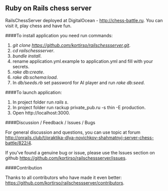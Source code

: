 ## Ruby on Rails chess server

RailsChessServer deployed at DigitalOcean - <http://chess-battle.ru>.
You can visit it, play chess and have fun.

####To install application you need run commands:

1. _git clone https://github.com/kortirso/railschessserver.git_.
2. _cd railschessserver_.
3. _bundle install_.
4. rename application.yml.example to application.yml and fill with your secrets.
5. _rake db:create_.
6. _rake db:schema:load_.
7. In _db/seeds.rb_ set password for AI player and run _rake db:seed_.

####To launch application:

1. In project folder run _rails s_.
2. In project folder run rackup private_pub.ru -s thin -E production.
3. Open http://localhost:3000.
    
####Discussion / Feedback / Issues / Bugs

For general discussion and questions, you can use topic at forum <http://onrails.club/t/praktika-dlya-novichkov-shahmatnyj-server-chess-battle/822/4>.

If you've found a genuine bug or issue, please use the Issues section on github <https://github.com/kortirso/railschessserver/issues>.

####Contribution

Thanks to all contributors who have made it even better: <https://github.com/kortirso/railschessserver/contributors>.
